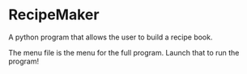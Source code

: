 # RecipeMaker
A python program that allows the user to build a recipe book.

The menu file is the menu for the full program. Launch that to run the program!
